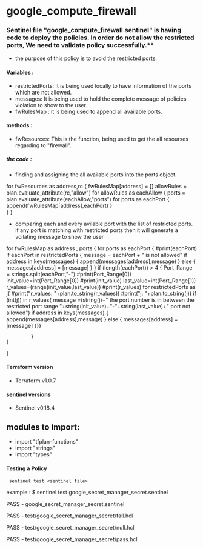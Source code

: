 # google_compute_firewall
### Sentinel file "google_compute_firewall.sentinel" is having code to deploy the policies. In order do not allow the restricted ports, We need to validate  policy successfully.**

* the purpose of this policy is to avoid the restricted ports.

#### Variables :

* restrictedPorts: It is being used locally to have information of the ports which are not allowed.
* messages: It is being used to hold the complete message of policies violation to show to the user.
* fwRulesMap : it is being used to append all available ports.

#### methods :

* fwResources: This is the function, being used to get the all resourses regarding to "firewall".
##### the code :
* finding and assigning the all available ports into the ports object.

for fwResources as address,rc {
    fwRulesMap[address] = []
    allowRules = plan.evaluate_attribute(rc,"allow")
    for allowRules as eachAllow {
        ports = plan.evaluate_attribute(eachAllow,"ports")
        for ports as eachPort {
            append(fwRulesMap[address],eachPort)
        }   
    }
}

* comparing each and every avilable port with the list of restricted ports. if any port is matching with restricted ports then it will generate a voilating message to show the user


for fwRulesMap as address , ports {
    for ports as eachPort {
        #print(eachPort)
        if eachPort in restrictedPorts {
            message = eachPort + " is not allowed"
            if address in keys(messages) {
                append(messages[address],message)
            } else {
                messages[address] = [message]
            }
        }
        if (length(eachPort)) > 4 {
             Port_Range = strings.split(eachPort,"-")
             #print(Port_Range[0])
             init_value=int(Port_Range[0])
             #print(init_value)
             last_value=int(Port_Range[1])
             r_values=(range(init_value,last_value))
             #print(r_values)
             for restrictedPorts as j{
                #print("r_values: "+plan.to_string(r_values))
                #print("j: "+plan.to_string(j))
                if (int(j)) in r_values{
                    message =(string(j)+" the port number is in between the restricted port range "+string(init_value)+"-"+string(last_value)+" port not allowed")
                    if address in keys(messages) {
                    append(messages[address],message)
                    } else {
                       messages[address] = [message]
                          }}}        

               
             }
    }
}


#### Terraform version
* Terraform v1.0.7

#### sentinel versions
* Sentinel v0.18.4



modules to import:
------------------
* import "tfplan-functions"
* import "strings"
* import "types"


#### Testing a Policy
     sentinel test <sentinel file>

example :
$  sentinel test google_secret_manager_secret.sentinel

  PASS - google_secret_manager_secret.sentinel

  PASS - test/google_secret_manager_secret/fail.hcl

  PASS - test/google_secret_manager_secret/null.hcl
  
  PASS - test/google_secret_manager_secret/pass.hcl

